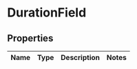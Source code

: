 
# DurationField

## Properties
Name | Type | Description | Notes
------------ | ------------- | ------------- | -------------



